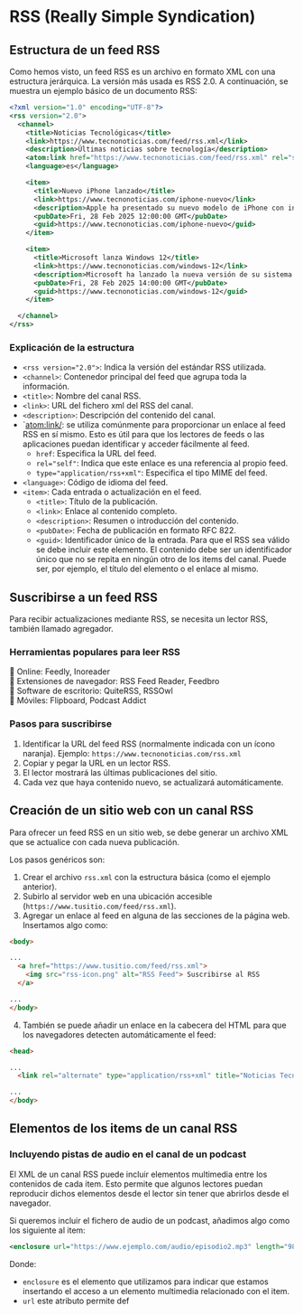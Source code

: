 # RSS (Really Simple Syndication)

## Estructura de un feed RSS

Como hemos visto, un feed RSS es un archivo en formato XML con una estructura jerárquica. La versión más usada es RSS 2.0. A continuación, se muestra un ejemplo básico de un documento RSS:

```xml
<?xml version="1.0" encoding="UTF-8"?>
<rss version="2.0">
  <channel>
    <title>Noticias Tecnológicas</title>
    <link>https://www.tecnonoticias.com/feed/rss.xml</link>
    <description>Últimas noticias sobre tecnología</description>
    <atom:link href="https://www.tecnonoticias.com/feed/rss.xml" rel="self" type="application/rss+xml" />
    <language>es</language>

    <item>
      <title>Nuevo iPhone lanzado</title>
      <link>https://www.tecnonoticias.com/iphone-nuevo</link>
      <description>Apple ha presentado su nuevo modelo de iPhone con increíbles novedades.</description>
      <pubDate>Fri, 28 Feb 2025 12:00:00 GMT</pubDate>
      <guid>https://www.tecnonoticias.com/iphone-nuevo</guid>
    </item>

    <item>
      <title>Microsoft lanza Windows 12</title>
      <link>https://www.tecnonoticias.com/windows-12</link>
      <description>Microsoft ha lanzado la nueva versión de su sistema operativo.</description>
      <pubDate>Fri, 28 Feb 2025 14:00:00 GMT</pubDate>
      <guid>https://www.tecnonoticias.com/windows-12</guid>
    </item>

  </channel>
</rss>
```

### Explicación de la estructura

- `<rss version="2.0">`: Indica la versión del estándar RSS utilizada.
- `<channel>`: Contenedor principal del feed que agrupa toda la información.
- `<title>`: Nombre del canal RSS.
- `<link>`: URL del fichero xml del RSS del canal.
- `<description>`: Descripción del contenido del canal.
- `<atom:link/>: se utiliza comúnmente para proporcionar un enlace al feed RSS en sí mismo. Esto es útil para que los lectores de feeds o las aplicaciones puedan identificar y acceder fácilmente al feed.
  - `href`: Especifica la URL del feed.
  - `rel="self"`: Indica que este enlace es una referencia al propio feed.
  - `type="application/rss+xml"`: Especifica el tipo MIME del feed.
- `<language>`: Código de idioma del feed.
- `<item>`: Cada entrada o actualización en el feed.
  - `<title>`: Título de la publicación.
  - `<link>`: Enlace al contenido completo.
  - `<description>`: Resumen o introducción del contenido.
  - `<pubDate>`: Fecha de publicación en formato RFC 822.
  - `<guid>`: Identificador único de la entrada. Para que el RSS sea válido se debe incluir este elemento. El contenido debe ser un identificador único que no se repita en ningún otro de los items del canal. Puede ser, por ejemplo, el título del elemento o el enlace al mismo.


## Suscribirse a un feed RSS
Para recibir actualizaciones mediante RSS, se necesita un lector RSS, también llamado agregador.

### Herramientas populares para leer RSS
🔹 Online: Feedly, Inoreader  
🔹 Extensiones de navegador: RSS Feed Reader, Feedbro  
🔹 Software de escritorio: QuiteRSS, RSSOwl  
🔹 Móviles: Flipboard, Podcast Addict  

### Pasos para suscribirse
1. Identificar la URL del feed RSS (normalmente indicada con un ícono naranja). Ejemplo: `https://www.tecnonoticias.com/rss.xml`
2. Copiar y pegar la URL en un lector RSS.
3. El lector mostrará las últimas publicaciones del sitio.
4. Cada vez que haya contenido nuevo, se actualizará automáticamente.

## Creación de un sitio web con un canal RSS
Para ofrecer un feed RSS en un sitio web, se debe generar un archivo XML que se actualice con cada nueva publicación.

Los pasos genéricos son:

1. Crear el archivo `rss.xml` con la estructura básica (como el ejemplo anterior).
2. Subirlo al servidor web en una ubicación accesible (`https://www.tusitio.com/feed/rss.xml`).
3. Agregar un enlace al feed en alguna de las secciones de la página web. Insertamos algo como:

```html
<body>

...
  <a href="https://www.tusitio.com/feed/rss.xml">
    <img src="rss-icon.png" alt="RSS Feed"> Suscribirse al RSS
  </a>

...
</body>
```

4. También se puede añadir un enlace en la cabecera del HTML para que los navegadores detecten automáticamente el feed:

```html
<head>

...  
  <link rel="alternate" type="application/rss+xml" title="Noticias Tecnológicas" href="https://www.tecnonoticias.com/feed/rss.xml">

...
</body>
```
## Elementos de los items de un canal RSS

### Incluyendo pistas de audio en el canal de un podcast

El XML de un canal RSS puede incluir elementos multimedia entre los contenidos de cada item. Esto permite que algunos lectores puedan reproducir dichos elementos desde el lector sin tener que abrirlos desde el navegador.

Si queremos incluir el fichero de audio de un podcast, añadimos algo como los siguiente al item:

```xml
<enclosure url="https://www.ejemplo.com/audio/episodio2.mp3" length="9876543" type="audio/mpeg"/>
```
Donde:
- `enclosure` es el elemento que utilizamos para indicar que estamos insertando el acceso a un elemento multimedia relacionado con el item.
- `url` este atributo permite def